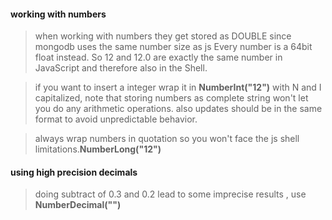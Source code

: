 #### working with numbers

> when working with numbers they get stored as DOUBLE since mongodb uses the same number size as js
> Every number is a 64bit float instead. So 12 and 12.0 are exactly the same number in JavaScript and therefore also in the Shell.

> if you want to insert a integer wrap it in **NumberInt("12")** with N and I capitalized, note that storing numbers as complete string won't let you do any arithmetic operations.
> also updates should be in the same format to avoid unpredictable behavior.

> always wrap numbers in quotation so you won't face the js shell limitations.**NumberLong("12")**

#### using high precision decimals

> doing subtract of 0.3 and 0.2 lead to some imprecise results , use **NumberDecimal("")**
